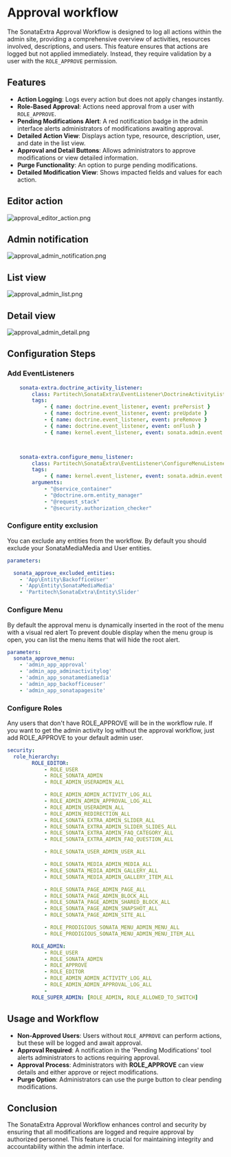# Approval workflow

The SonataExtra Approval Workflow is designed to log all actions within the admin site, providing a comprehensive overview of activities, resources involved, descriptions, and users. This feature ensures that actions are logged but not applied immediately. Instead, they require validation by a user with the `ROLE_APPROVE` permission.

## Features
- **Action Logging**: Logs every action but does not apply changes instantly.
- **Role-Based Approval**: Actions need approval from a user with `ROLE_APPROVE`.
- **Pending Modifications Alert**: A red notification badge in the admin interface alerts administrators of modifications awaiting approval.
- **Detailed Action View**: Displays action type, resource, description, user, and date in the list view.
- **Approval and Detail Buttons**: Allows administrators to approve modifications or view detailed information.
- **Purge Functionality**: An option to purge pending modifications.
- **Detailed Modification View**: Shows impacted fields and values for each action.

## Editor action
![approval_editor_action.png](./doc-sonata-extra-images/approval_editor_action.png)

## Admin notification
![approval_admin_notification.png](./doc-sonata-extra-images/approval_admin_notification.png)

## List view
![approval_admin_list.png](./doc-sonata-extra-images/approval_admin_list.png)

## Detail view
![approval_admin_detail.png](./doc-sonata-extra-images/approval_admin_detail.png)

## Configuration Steps

### Add EventListeners
```yaml
    sonata-extra.doctrine_activity_listener:
        class: Partitech\SonataExtra\EventListener\DoctrineActivityListener
        tags:
            - { name: doctrine.event_listener, event: prePersist }
            - { name: doctrine.event_listener, event: preUpdate }
            - { name: doctrine.event_listener, event: preRemove }
            - { name: doctrine.event_listener, event: onFlush }
            - { name: kernel.event_listener, event: sonata.admin.event.batch_action.pre_batch_action, method: onPreBatchAction }



    sonata-extra.configure_menu_listener:
        class: Partitech\SonataExtra\EventListener\ConfigureMenuListener
        tags:
            - { name: kernel.event_listener, event: sonata.admin.event.configure.menu.sidebar, method: onMenuConfigure }
        arguments:
            - "@service_container"
            - "@doctrine.orm.entity_manager"
            - "@request_stack"
            - "@security.authorization_checker"
```
### Configure entity exclusion
You can exclude any entities from the workflow.
By default you should exclude your SonataMediaMedia and User entities.
```yaml
parameters:

  sonata_approve_excluded_entities:
    - 'App\Entity\BackofficeUser'
    - 'App\Entity\SonataMediaMedia'
    - 'Partitech\SonataExtra\Entity\Slider'
```

### Configure Menu
By default the approval menu is dynamically inserted in the root of the menu with a visual red alert
To prevent double display when the menu group is open, you can list the menu items that will hide the root alert.

```yaml
parameters:
  sonata_approve_menu:
    - 'admin_app_approval'
    - 'admin_app_adminactivitylog'
    - 'admin_app_sonatamediamedia'
    - 'admin_app_backofficeuser'
    - 'admin_app_sonatapagesite'
```

### Configure Roles
Any users that don't have ROLE_APPROVE will be in the workflow rule.
If you want to get the admin activity log without the approval workflow, just add ROLE_APPROVE to your default admin user.

```yaml
security:
  role_hierarchy:
        ROLE_EDITOR:
            - ROLE_USER
            - ROLE_SONATA_ADMIN
            - ROLE_ADMIN_USERADMIN_ALL

            - ROLE_ADMIN_ADMIN_ACTIVITY_LOG_ALL
            - ROLE_ADMIN_ADMIN_APPROVAL_LOG_ALL
            - ROLE_ADMIN_USERADMIN_ALL
            - ROLE_ADMIN_REDIRECTION_ALL
            - ROLE_SONATA_EXTRA_ADMIN_SLIDER_ALL
            - ROLE_SONATA_EXTRA_ADMIN_SLIDER_SLIDES_ALL
            - ROLE_SONATA_EXTRA_ADMIN_FAQ_CATEGORY_ALL
            - ROLE_SONATA_EXTRA_ADMIN_FAQ_QUESTION_ALL

            - ROLE_SONATA_USER_ADMIN_USER_ALL

            - ROLE_SONATA_MEDIA_ADMIN_MEDIA_ALL
            - ROLE_SONATA_MEDIA_ADMIN_GALLERY_ALL
            - ROLE_SONATA_MEDIA_ADMIN_GALLERY_ITEM_ALL

            - ROLE_SONATA_PAGE_ADMIN_PAGE_ALL
            - ROLE_SONATA_PAGE_ADMIN_BLOCK_ALL
            - ROLE_SONATA_PAGE_ADMIN_SHARED_BLOCK_ALL
            - ROLE_SONATA_PAGE_ADMIN_SNAPSHOT_ALL
            - ROLE_SONATA_PAGE_ADMIN_SITE_ALL

            - ROLE_PRODIGIOUS_SONATA_MENU_ADMIN_MENU_ALL
            - ROLE_PRODIGIOUS_SONATA_MENU_ADMIN_MENU_ITEM_ALL

        ROLE_ADMIN:
            - ROLE_USER
            - ROLE_SONATA_ADMIN
            - ROLE_APPROVE
            - ROLE_EDITOR
            - ROLE_ADMIN_ADMIN_ACTIVITY_LOG_ALL
            - ROLE_ADMIN_ADMIN_APPROVAL_LOG_ALL
            -
        ROLE_SUPER_ADMIN: [ROLE_ADMIN, ROLE_ALLOWED_TO_SWITCH]
```

## Usage and Workflow

- **Non-Approved Users**: Users without `ROLE_APPROVE` can perform actions, but these will be logged and await approval.
- **Approval Required**: A notification in the 'Pending Modifications' tool alerts administrators to actions requiring approval.
- **Approval Process**: Administrators with **ROLE_APPROVE** can view details and either approve or reject modifications.
- **Purge Option**: Administrators can use the purge button to clear pending modifications.

## Conclusion
The SonataExtra Approval Workflow enhances control and security by ensuring that all modifications are logged and require approval by authorized personnel. This feature is crucial for maintaining integrity and accountability within the admin interface.